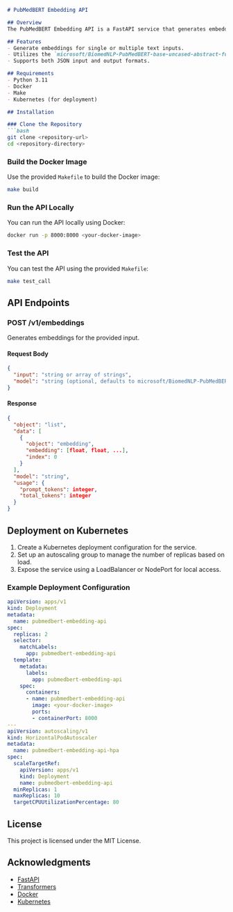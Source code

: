 ```markdown
# PubMedBERT Embedding API

## Overview
The PubMedBERT Embedding API is a FastAPI service that generates embeddings for text inputs using the PubMedBERT model. This service is designed to be containerized with Docker and can be deployed on Kubernetes with autoscaling capabilities.

## Features
- Generate embeddings for single or multiple text inputs.
- Utilizes the `microsoft/BiomedNLP-PubMedBERT-base-uncased-abstract-fulltext` model.
- Supports both JSON input and output formats.

## Requirements
- Python 3.11
- Docker
- Make
- Kubernetes (for deployment)

## Installation

### Clone the Repository
```bash
git clone <repository-url>
cd <repository-directory>
```

### Build the Docker Image
Use the provided `Makefile` to build the Docker image:
```bash
make build
```

### Run the API Locally
You can run the API locally using Docker:
```bash
docker run -p 8000:8000 <your-docker-image>
```

### Test the API
You can test the API using the provided `Makefile`:
```bash
make test_call
```

## API Endpoints

### POST /v1/embeddings
Generates embeddings for the provided input.

#### Request Body
```json
{
  "input": "string or array of strings",
  "model": "string (optional, defaults to microsoft/BiomedNLP-PubMedBERT-base-uncased-abstract-fulltext)"
}
```

#### Response
```json
{
  "object": "list",
  "data": [
    {
      "object": "embedding",
      "embedding": [float, float, ...],
      "index": 0
    }
  ],
  "model": "string",
  "usage": {
    "prompt_tokens": integer,
    "total_tokens": integer
  }
}
```

## Deployment on Kubernetes
1. Create a Kubernetes deployment configuration for the service.
2. Set up an autoscaling group to manage the number of replicas based on load.
3. Expose the service using a LoadBalancer or NodePort for local access.

### Example Deployment Configuration
```yaml
apiVersion: apps/v1
kind: Deployment
metadata:
  name: pubmedbert-embedding-api
spec:
  replicas: 2
  selector:
    matchLabels:
      app: pubmedbert-embedding-api
  template:
    metadata:
      labels:
        app: pubmedbert-embedding-api
    spec:
      containers:
      - name: pubmedbert-embedding-api
        image: <your-docker-image>
        ports:
        - containerPort: 8000
---
apiVersion: autoscaling/v1
kind: HorizontalPodAutoscaler
metadata:
  name: pubmedbert-embedding-api-hpa
spec:
  scaleTargetRef:
    apiVersion: apps/v1
    kind: Deployment
    name: pubmedbert-embedding-api
  minReplicas: 1
  maxReplicas: 10
  targetCPUUtilizationPercentage: 80
```

## License
This project is licensed under the MIT License.

## Acknowledgments
- [FastAPI](https://fastapi.tiangolo.com/)
- [Transformers](https://huggingface.co/transformers/)
- [Docker](https://www.docker.com/)
- [Kubernetes](https://kubernetes.io/)
```
